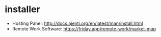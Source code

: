 # installer

* Hosting Panel: http://docs.ajenti.org/en/latest/man/install.html
* Remote Work Software: https://friday.app/remote-work/market-map
